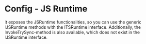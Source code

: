 # Config -  JS Runtime

It exposes the JSRuntime functionalities, so you can use the generic IJSRuntime methods with the ITSRuntime interface.
Additionally, the InvokeTrySync-method is also available, which does not exist in the IJSRuntime interface.
